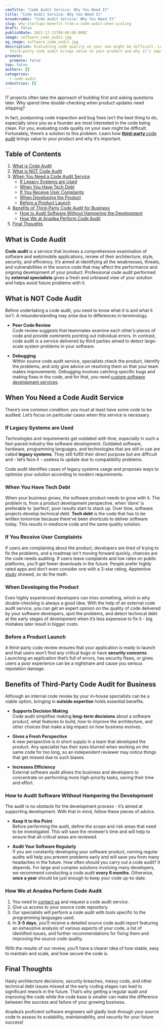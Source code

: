 ```yaml
---
ceoTitle: "Code Audit Service: Why You Need It"
title: "Code Audit Service: Why You Need It"
breadcrumbs: "Code Audit Service: Why You Need It"
slug: why-startups-benefit-from-a-code-audit-when-scaling
draft: false
publishDate: 2021-12-13T00:00:00.000Z
image: software_code_audit.jpg
og_image: software_code_audit.jpg
description: Evaluating code quality on your own might be difficult. Learn how
  third-party code audit brings value to your product and why it’s important.
promote:
  promote: false
top: false
authors: []
categories:
  - code-audit
industries: []
---
```

IT projects often take the approach of building first and asking questions later. Why spend time double-checking when product updates need shipping?

In fact, postponing code inspection and bug fixes isn’t the best thing to do, especially since you as a founder are most interested in the code being clean. For you, evaluating code quality on your own might be difficult. Fortunately, there’s a solution to this problem. Learn how <a href="https://anadea.info/services/code-review-service" target="_blank">__third-party__ code audit</a> brings value to your product and why it’s important.

<h2>Table of Contents</h2>
<ol>
<li><a href="#what-is">What is Code Audit</a></li>
<li><a href="#what-is-not">What is NOT Code Audit</a></li>
<li><a href="#when-need">When You Need a Code Audit Service</a>
<ul>
<li><a href="#legacy">If Legacy Systems are Used</a></li>
<li><a href="#tech-debt">When You Have Tech Debt</a></li>
<li><a href="#complaints">If You Receive User Complaints</a></li>
<li><a href="#when-developing">When Developing the Product</a></li>
<li><a href="#before-launch">Before a Product Launch</a></li>
</ul>
</li>
<li><a href="#benefits">Benefits of Third-Party Code Audit for Business</a>
<ul>
<li><a href="#how-to">How to Audit Software Without Hampering the Development</a></li>
<li><a href="#how-we-audit">How We at Anadea Perform Code Audit</a></li>
</ul>
</li>
<li><a href="#fin">Final Thoughts</a></li>
</ol>

<a name="what-is"></a>
## What is Code Audit
__Code audit__ is a service that involves a comprehensive examination of software and web/mobile applications, review of their architecture, style, security, and efficiency. It’s aimed at identifying all the weaknesses, threats, and vulnerabilities in the source code that may affect the performance and ongoing development of your product. Professional code audit performed by __external specialists__ gives a fresh and unbiased view of your solution and helps avoid future problems with it.

<a name="what-is-not"></a>
## What is NOT Code Audit
Before undertaking a code audit, you need to know what it is and what it isn't. A misunderstanding may arise due to differences in terminology.
- __Peer Code Review__<br />
Code review suggests that teammates examine each other’s pieces of code and provide comments pointing out individual errors. In contrast, code audit is a service delivered by third parties aimed to detect large-scale system problems in your software.

- __Debugging__<br />
Within source code audit service, specialists check the product, identify the problems, and only give advice on resolving them so that your team makes improvements. Debugging involves catching specific bugs and making fixes in the code, and for that, you need [custom software development services](https://anadea.info/services/custom-software-development).

<a name="when-need"></a>
## When You Need a Code Audit Service
There’s one common condition: you must at least have some code to be audited. Let’s focus on particular cases when this service is necessary.

<a name="legacy"></a>
### If Legacy Systems are Used
Technologies and requirements get outdated with time, especially in such a fast-paced industry like software development. Outdated software, hardware, programming languages, and technologies that are still in use are called __legacy systems__. They still fulfill their direct purpose but are difficult and - let’s face it - useless to update due to compatibility problems.

Code audit identifies cases of legacy systems usage and proposes ways to optimize your solution according to modern requirements.

<a name="tech-debt"></a>
### When You Have Tech Debt
When your business grows, the software product needs to grow with it. The problem is, from a product development perspective, when ‘done’ is preferable to ‘perfect’, poor results start to stack up. Over time, software projects develop technical debt. __Tech debt__ is the code that has to be written tomorrow because there’ve been shortcuts to deliver software today. This results in mediocre code and the same quality solution.

<a name="complaints"></a>
### If You Receive User Complaints
If users are complaining about the product, developers are tired of trying to fix the problems, and a roadmap isn't moving forward quickly, chances are the code needs auditing. If users leave complaints and low rates on public platforms, you’ll get fewer downloads in the future. People prefer highly rated apps and don’t even consider one with a 3-star rating, Apptentive <a href="https://www.apptentive.com/blog/2020/04/23/mobile-app-ratings-and-reviews-2020-customer-engagement-benchmarks/" rel="nofollow" target="_blank">study</a> showed, so do the math.

<a name="when-developing"></a>
### When Developing the Product
Even highly experienced developers can miss something, which is why double-checking is always a good idea. With the help of an external code audit service, you can get an expert opinion on the quality of code delivered by your software developers, spot the problems, and detect technical debt at the early stages of development when it’s less expensive to fix it - big mistakes later result in bigger costs.

<a name="before-launch"></a>
### Before a Product Launch
A third-party code review ensures that your application is ready to launch and that users won’t find any critical bugs or have __security concerns__. Launching an application that’s full of errors, has security flaws, or gives users a poor experience can be a nightmare and cause you serious reputation damage.

<a name="benefits"></a>
## Benefits of Third-Party Code Audit for Business
Although an internal code review by your in-house specialists can be a viable option, bringing in __outside expertise__ holds essential benefits.

- __Supports Decision Making__<br />
Code audit simplifies making __long-term decisions__ about a software product, what features to build, how to improve the architecture, and other choices that make a big impact on how business evolves.

- __Gives a Fresh Perspective__<br />
A new perspective is in short supply in a team that developed the product. Any specialist has their eyes blurred when working on the same code for too long, so an independent reviewer may notice things that get missed due to such biases.

- __Increases Efficiency__<br />
External software audit allows the business and developers to concentrate on performing more high-priority tasks, saving their time and effort.

<a name="how-to"></a>
### How to Audit Software Without Hampering the Development
The audit is no obstacle for the development process - it’s aimed at supporting development. With that in mind, follow these pieces of advice.

- __Keep It to the Point__<br />
Before performing the audit, define the scope and risk areas that need to be investigated. This will save the reviewer’s time and will help to ensure that all critical areas are reviewed.

- __Audit Your Software Regularly__<br />
If you are constantly developing your software product, running regular audits will help you prevent problems early and will save you from many headaches in the future. How often should you carry out a code audit? It depends. For large and complex solutions involving many developers, we recommend conducting a code audit __every 6 months__. Otherwise, __once a year__ should be just enough to keep your code up-to-date.

<a name="how-we-audit"></a>
### How We at Anadea Perform Code Audit
1. You need to [contact us](https://anadea.info/contacts) and request a code audit service.
2. Give us access to your source code repository.
3. Our specialists will perform a code audit with tools specific to the programming languages used.
4. In __3-5 days__, you’ll receive a detailed source code audit report featuring an exhaustive analysis of various aspects of your code, a list of identified issues, and further recommendations for fixing them and improving the source code quality.

With the results of our review, you’ll have a clearer idea of how stable, easy to maintain and scale, and how secure the code is.

<a name="fin"></a>
## Final Thoughts
Hasty architecture decisions, security breaches, messy code, and other technical debt issues missed at the early coding stages can lead to significant rework in the future. That’s why getting a regular audit and improving the code while the code base is smaller can make the difference between the success and failure of your growing business.

Anadea’s proficient software engineers will gladly look through your source code to assess its scalability, maintainability, and security for your future success!
